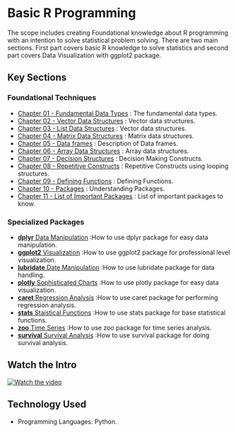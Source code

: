 # Basic R Programming 
The scope includes creating Foundational knowledge about R programming with an intention to solve statistical problem solving. There are two main sections. First part covers basic R knowledge to solve statistics and second part covers Data Visualization with ggplot2 package.

## Key Sections
### Foundational Techniques
- [Chapter 01 - Fundamental Data Types](https://github.com/fromsantanu/BRP-Ch-01-DataTypes) : The fundamental data types.
- [Chapter 02 - Vector Data Structures](https://github.com/fromsantanu/BRP-Ch-02-Vectors) : Vector data structures.
- [Chapter 03 - List Data Structures](https://github.com/fromsantanu/BRP-Ch-03-Lists) : Vector data structures.
- [Chapter 04 - Matrix Data Structures](https://github.com/fromsantanu/BRP-Ch-04-Matrix) : Matrix data structures.
- [Chapter 05 - Data frames](https://github.com/fromsantanu/BRP-Ch-05-DataFrames) : Description of Data frames.
- [Chapter 06 - Array Data Structures](https://github.com/fromsantanu/BRP-Ch-06-Arrays) : Array data structures.
- [Chapter 07 - Decision Structures](https://github.com/fromsantanu/BRP-Ch-07-DecisionStructures) : Decision Making Constructs.
- [Chapter 08 - Repetitive Constructs](https://github.com/fromsantanu/BRP-Ch-08-RepetitiveConstructs) : Repetitive Constructs using looping structures.
- [Chapter 09 - Defining Functions](https://github.com/fromsantanu/BRP-Ch-09-DefiningFunctions) : Defining Functions.
- [Chapter 10 - Packages](https://github.com/fromsantanu/BRP-Ch-09-UnderstandingPackages) : Understanding Packages.
- [Chapter 11 - List of Important Packages](https://github.com/fromsantanu/BRP-Ch-09-ListOfImportantPackages) : List of important packages to know.

### Specialized Packages
- [**dplyr** Data Manipulation](https://github.com/fromsantanu/#)  :How to use dplyr package for easy data manipulation.
- [**ggplot2** Visualization](https://github.com/fromsantanu/#)  :How to use ggplot2 package for professional level visualization.
- [**lubridate** Date Manipulation](https://github.com/fromsantanu/#)  :How to use lubridate package for data handling.
- [**plotly** Sophisticated Charts](https://github.com/fromsantanu/#)  :How to use plotly package for easy data visualization.
- [**caret** Regression Analysis](https://github.com/fromsantanu/#)  :How to use caret package for performing regression analysis.
- [**stats** Staistical Functions](https://github.com/fromsantanu/#)  :How to use stats package for base statistical functions.
- [**zoo** Time Series](https://github.com/fromsantanu/#)  :How to use zoo package for time series analysis.
- [**survival** Survival Analysis](https://github.com/fromsantanu/#)  :How to use survival package for doing survival analysis.

## Watch the Intro 
[![Watch the video](https://img.youtube.com/vi/tbd/hqdefault.jpg)](https://www.youtube.com/watch?v=tbd)

## Technology Used
- Programming Languages: Python.
